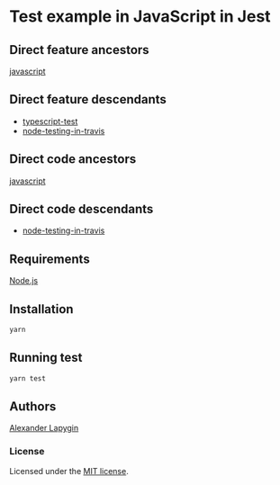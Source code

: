 # Test example in JavaScript in Jest

## Direct feature ancestors

[javascript](https://github.com/softspider/javascript)

## Direct feature descendants

* [typescript-test](https://github.com/softspider/typescript-test)
* [node-testing-in-travis](https://github.com/softspider/node-testing-in-travis)

## Direct code ancestors

[javascript](https://github.com/softspider/javascript)

## Direct code descendants

* [node-testing-in-travis](https://github.com/softspider/node-testing-in-travis)


## Requirements

[Node.js](https://nodejs.org/en/download/package-manager/)

## Installation

```sh
yarn
```

## Running test

```sh
yarn test
```

## Authors

[Alexander Lapygin](https://github.com/AlexanderLapygin)

### License

Licensed under the [MIT license](./LICENSE).
